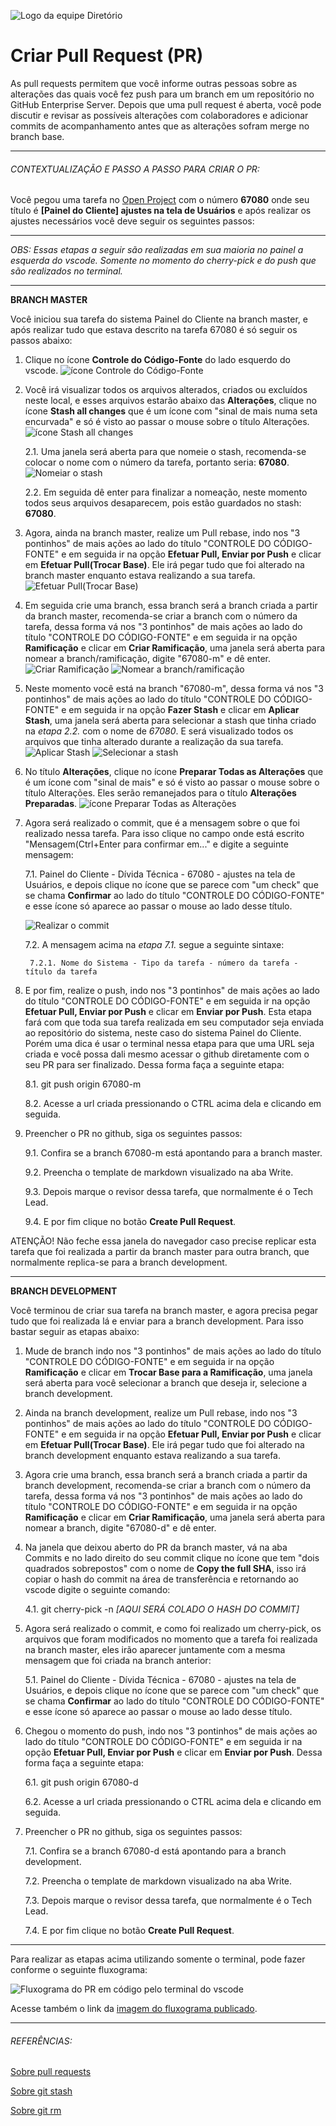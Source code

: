 ![](../../img/logo_diretorio.png "Logo da equipe Diretório")
 
# Criar Pull Request (PR)
 
As pull requests permitem que você informe outras pessoas sobre as alterações das quais você fez push para um branch em um repositório no GitHub Enterprise Server. Depois que uma pull request é aberta, você pode discutir e revisar as possíveis alterações com colaboradores e adicionar commits de acompanhamento antes que as alterações sofram merge no branch base.
 
---
 
###### CONTEXTUALIZAÇÃO E PASSO A PASSO PARA CRIAR O PR:
 
Você pegou uma tarefa no [Open Project](https://projetos.nasajon.com.br/) com o número **67080** onde seu título é **[Painel do Cliente] ajustes na tela de Usuários** e após realizar os ajustes necessários você deve seguir os seguintes passos:
 
---
 
*OBS: Essas etapas a seguir são realizadas em sua maioria no painel a esquerda do vscode. Somente no momento do cherry-pick e do push que são realizados no terminal.*
 
---
 
**BRANCH MASTER**
 
Você iniciou sua tarefa do sistema Painel do Cliente na branch master, e após realizar tudo que estava descrito na tarefa 67080 é só seguir os passos abaixo:
 
1. Clique no ícone **Controle do Código-Fonte** do lado esquerdo do vscode.
![ícone Controle do Código-Fonte](../../img/PR/icone_controle-codigo-fonte.png)
 
2. Você irá visualizar todos os arquivos alterados, criados ou excluídos neste local, e esses arquivos estarão abaixo das **Alterações**, clique no ícone **Stash all changes** que é um ícone com "sinal de mais numa seta encurvada" e só é visto ao passar o mouse sobre o título Alterações.
![ícone Stash all changes](../../img/PR/stash-all-changes.png)
 
    2.1. Uma janela será aberta para que nomeie o stash, recomenda-se colocar o nome com o número da tarefa, portanto seria: **67080**.
![Nomeiar o stash](../../img/PR/stash-all-changes_nomear.png)
 
    2.2. Em seguida dê enter para finalizar a nomeação, neste momento todos seus arquivos desaparecem, pois estão guardados no stash: **67080**.
 
3. Agora, ainda na branch master, realize um Pull rebase, indo nos "3 pontinhos" de mais ações ao lado do título "CONTROLE DO CÓDIGO-FONTE" e em seguida ir na opção **Efetuar Pull, Enviar por Push** e clicar em **Efetuar Pull(Trocar Base)**. Ele irá pegar tudo que foi alterado na branch master enquanto estava realizando a sua tarefa.
![Efetuar Pull(Trocar Base)](../../img/PR/pull-rebase.png)
 
4. Em seguida crie uma branch, essa branch será a branch criada a partir da branch master, recomenda-se criar a branch com o número da tarefa, dessa forma vá nos "3 pontinhos" de mais ações ao lado do título "CONTROLE DO CÓDIGO-FONTE" e em seguida ir na opção **Ramificação** e clicar em **Criar Ramificação**, uma janela será aberta para nomear a branch/ramificação, digite "67080-m" e dê enter.
![Criar Ramificação](../../img/PR/criar-ramificacao.png)
![Nomear a branch/ramificação](../../img/PR/criar-ramificacao_nomear.png)
 
5. Neste momento você está na branch "67080-m", dessa forma vá nos "3 pontinhos" de mais ações ao lado do título "CONTROLE DO CÓDIGO-FONTE" e em seguida ir na opção **Fazer Stash** e clicar em **Aplicar Stash**, uma janela será aberta para selecionar a stash que tinha criado na *etapa 2.2.* com o nome de *67080*. E será visualizado todos os arquivos que tinha alterado durante a realização da sua tarefa.
![Aplicar Stash](../../img/PR/aplicar-stash.png)
![Selecionar a stash](../../img/PR/aplicar-stash_selecionar.png)
 
6. No título **Alterações**, clique no ícone **Preparar Todas as Alterações** que é um ícone com "sinal de mais" e só é visto ao passar o mouse sobre o título Alterações. Eles serão remanejados para o título **Alterações Preparadas**.
![ícone Preparar Todas as Alterações](../../img/PR/preparar-todas-alteracoes.png)
 
7. Agora será realizado o commit, que é a mensagem sobre o que foi realizado nessa tarefa. Para isso clique no campo onde está escrito "Mensagem(Ctrl+Enter para confirmar em..." e digite a seguinte mensagem:
 
    7.1. Painel do Cliente - Dívida Técnica - 67080 - ajustes na tela de Usuários, e depois clique no ícone que se parece com "um check" que se chama **Confirmar** ao lado do título "CONTROLE DO CÓDIGO-FONTE" e esse ícone só aparece ao passar o mouse ao lado desse título.

    ![Realizar o commit](../../img/PR/commit_confirmar.png)
 
    7.2. A mensagem acima na *etapa 7.1.* segue a seguinte sintaxe:
 
        7.2.1. Nome do Sistema - Tipo da tarefa - número da tarefa - título da tarefa
 
8. E por fim, realize o push, indo nos "3 pontinhos" de mais ações ao lado do título "CONTROLE DO CÓDIGO-FONTE" e em seguida ir na opção **Efetuar Pull, Enviar por Push** e clicar em **Enviar por Push**. Esta etapa fará com que toda sua tarefa realizada em seu computador seja enviada ao repositório do sistema, neste caso do sistema Painel do Cliente. Porém uma dica é usar o terminal nessa etapa para que uma URL seja criada e você possa dali mesmo acessar o github diretamente com o seu PR para ser finalizado. Dessa forma faça a seguinte etapa:
 
    8.1. git push origin 67080-m
 
    8.2. Acesse a url criada pressionando o CTRL acima dela e clicando em seguida.
 
9. Preencher o PR no github, siga os seguintes passos:
 
    9.1. Confira se a branch 67080-m está apontando para a branch master.
   
    9.2. Preencha o template de markdown visualizado na aba Write.
   
    9.3. Depois marque o revisor dessa tarefa, que normalmente é o Tech Lead.
   
    9.4. E por fim clique no botão **Create Pull Request**.
 
ATENÇÃO! Não feche essa janela do navegador caso precise replicar esta tarefa que foi realizada a partir da branch master para outra branch, que normalmente replica-se para a branch development.
 
---
 
**BRANCH DEVELOPMENT**
 
Você terminou de criar sua tarefa na branch master, e agora precisa pegar tudo que foi realizada lá e enviar para a branch development. Para isso bastar seguir as etapas abaixo:
 
1. Mude de branch indo nos "3 pontinhos" de mais ações ao lado do título "CONTROLE DO CÓDIGO-FONTE" e em seguida ir na opção **Ramificação** e clicar em **Trocar Base para a Ramificação**, uma janela será aberta para você selecionar a branch que deseja ir, selecione a branch development.
 
2. Ainda na branch development, realize um Pull rebase, indo nos "3 pontinhos" de mais ações ao lado do título "CONTROLE DO CÓDIGO-FONTE" e em seguida ir na opção **Efetuar Pull, Enviar por Push** e clicar em **Efetuar Pull(Trocar Base)**. Ele irá pegar tudo que foi alterado na branch development enquanto estava realizando a sua tarefa.
 
3. Agora crie uma branch, essa branch será a branch criada a partir da branch development, recomenda-se criar a branch com o número da tarefa, dessa forma vá nos "3 pontinhos" de mais ações ao lado do título "CONTROLE DO CÓDIGO-FONTE" e em seguida ir na opção **Ramificação** e clicar em **Criar Ramificação**, uma janela será aberta para nomear a branch, digite "67080-d" e dê enter.
 
4. Na janela que deixou aberto do PR da branch master, vá na aba Commits e no lado direito do seu commit clique no ícone que tem "dois quadrados sobrepostos" com o nome de **Copy the full SHA**, isso irá copiar o hash do commit na área de transferência e retornando ao vscode digite o seguinte comando:
 
    4.1. git cherry-pick -n *[AQUI SERÁ COLADO O HASH DO COMMIT]*
 
5. Agora será realizado o commit, e como foi realizado um cherry-pick, os arquivos que foram modificados no momento que a tarefa foi realizada na branch master, eles irão aparecer juntamente com a mesma mensagem que foi criada na branch anterior:
 
    5.1. Painel do Cliente - Dívida Técnica - 67080 - ajustes na tela de Usuários, e depois clique no ícone que se parece com "um check" que se chama **Confirmar** ao lado do título "CONTROLE DO CÓDIGO-FONTE" e esse ícone só aparece ao passar o mouse ao lado desse título.
 
6. Chegou o momento do push, indo nos "3 pontinhos" de mais ações ao lado do título "CONTROLE DO CÓDIGO-FONTE" e em seguida ir na opção **Efetuar Pull, Enviar por Push** e clicar em **Enviar por Push**. Dessa forma faça a seguinte etapa:
 
    6.1. git push origin 67080-d
 
    6.2. Acesse a url criada pressionando o CTRL acima dela e clicando em seguida.
 
7. Preencher o PR no github, siga os seguintes passos:
 
    7.1. Confira se a branch 67080-d está apontando para a branch development.
   
    7.2. Preencha o template de markdown visualizado na aba Write.
   
    7.3. Depois marque o revisor dessa tarefa, que normalmente é o Tech Lead.
   
    7.4. E por fim clique no botão **Create Pull Request**.
 
---
 
Para realizar as etapas acima utilizando somente o terminal, pode fazer conforme o seguinte fluxograma:
 
![](../../img/PR/fluxograma%20PR.png "Fluxograma do PR em código pelo terminal do vscode")
 
Acesse também o link da [imagem do fluxograma publicado](https://viewer.diagrams.net/?tags=%7B%7D&highlight=0000ff&edit=_blank&layers=1&nav=1#G1gCvnOQ6-5K4I7lCedE5268bpthF3v_GD).
 
---
 
###### REFERÊNCIAS:
[Sobre pull requests](https://docs.github.com/pt/enterprise-server@3.0/pull-requests/collaborating-with-pull-requests/proposing-changes-to-your-work-with-pull-requests/about-pull-requests)

[Sobre git stash](https://git-scm.com/docs/git-stash/pt_BR)

[Sobre git rm](https://git-scm.com/docs/git-rm)